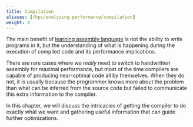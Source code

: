 ```yaml
---
title: Compilation
aliases: [/hpc/analyzing-performance/compilation]
weight: 4
---
```


The main benefit of [learning assembly language](../architecture/assembly) is not the ability to write programs in it, but the understanding of what is happening during the execution of compiled code and its performance implications.

There are rare cases where we *really* need to switch to handwritten assembly for maximal performance, but most of the time compilers are capable of producing near-optimal code all by themselves. When they do not, it is usually because the programmer knows more about the problem than what can be inferred from the source code but failed to communicate this extra information to the compiler.

In this chapter, we will discuss the intricacies of getting the compiler to do exactly what we want and gathering useful information that can guide further optimizations.
